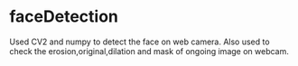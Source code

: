 # faceDetection
Used CV2 and numpy to detect the face on web camera. Also used to check the erosion,original,dilation and mask of ongoing image on webcam.
